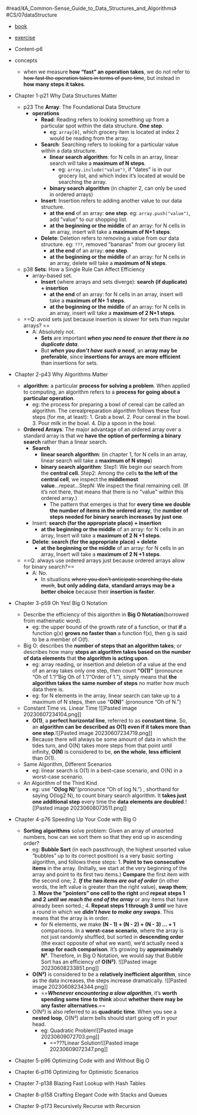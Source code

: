 #read/《A_Common-Sense_Guide_to_Data_Structures_and_Algorithms》 #CS/07dataStructure 

- [book](https://usermanual.wiki/Document/A20Common20Sense20Guide20To20Data20Structures20And20Algorithms2020Jay20Wengrow.1281995573.pdf)
- [exercise](https://commonsensecomputerscience.com/old-site/index.html)

- Content-p6
- concepts
	- when we measure **how “fast” an operation takes**, we do not refer to ~~how fast the operation takes in terms of pure time~~, but instead in **how many steps it takes**.
- Chapter 1-p21 Why Data Structures Matter 
	- p23 The **Array**: The Foundational Data Structure
		- **operations**
			- **Read**: Reading refers to looking something up from a particular spot within the data structure. **One step**.
				- eg: `array[0]`, which grocery item is located at index 2 would be reading from the array.
			- **Search**: Searching refers to looking for a particular value within a data structure. 
				- **linear search algorithm**: for N cells in an array, linear search will take a **maximum of N steps**. 
					- eg: `array.include("value")`, if "dates" is in our grocery list, and which index it’s located at would be searching the array.
				- **binary search algorithm** (in chapter 2, can only be used in ordered arrays)
			- **Insert**: Insertion refers to adding another value to our data structure. 
				- **at the end** of an array: **one step**. eg: `array.push("value")`, add "value" to our shopping list.
				- **at the beginning or the middle** of an array: for N cells in an array, insert will take a **maximum of N+1 steps**.  
			- **Delete**: Deletion refers to removing a value from our data structure. eg: `???`, removed "bananas" from our grocery list
				- **at the end** of an array: **one step**. 
				- **at the beginning or the middle** of an array: for N cells in an array, delete will take a **maximum of N steps**.  
	- p38 **Sets**: How a Single Rule Can Affect Efficiency
		- array-based set.
			- **Insert** (where arrays and sets diverge): **search (if duplicate) + insertion**
				- **at the end** of an array: for N cells in an array, insert will take a **maximum of N+ 1 steps**. 
				- **at the beginning or the middle** of an array: for N cells in an array, insert will take a **maximum of 2 N+1 steps**. 
	- ==Q: avoid sets just because insertion is slower for sets than regular arrays? ==
		- A: Absolutely not. 
			- **Sets** are important ***when you need to ensure that there is no duplicate data***. 
			- But ***when you don’t have such a need***, an **array may be preferable**, since **insertions for arrays are more efficient** than insertions for sets.
- Chapter 2-p43 Why Algorithms Matter 
	- **algorithm**: a particular **process for solving a problem**. When applied to computing, an algorithm refers to a **process for going about a particular operation**.
		- eg: the process for preparing a bowl of cereal can be called an algorithm. The cerealpreparation algorithm follows these four steps (for me, at least): 1. Grab a bowl. 2. Pour cereal in the bowl. 3. Pour milk in the bowl. 4. Dip a spoon in the bowl.
	- **Ordered Arrays**: The major advantage of an ordered array over a standard array is that we **have the option of performing a binary search** rather than a linear search.
		- **Search**
			- **linear search algorithm**: (in chapter 1, for N cells in an array, linear search will take a **maximum of N steps**)				
			- **binary search algorithm**: Step1: We begin our search from the **central cell**. Step2: Among the cells **to the left of the central cell**, we inspect the **middlemost value**...repeat...StepN: We inspect the final remaining cell. (If it’s not there, that means that there is no "value" within this ordered array.)
				- The pattern that emerges is that for **every time we double the number of items in the ordered array**, the **number of steps needed for binary search increases by just one**.
		- Insert: **search (for the appropriate place) + insertion**
			- **at the beginning or the middle** of an array: for N cells in an array, Insert will take a **maximum of 2 N +1 steps**. 
		- **Delete**: **search (for the appropriate place) + delete**
			- **at the beginning or the middle** of an array: for N cells in an array, Insert will take a **maximum of 2 N +1 steps**.
	- ==Q: always use ordered arrays just because ordered arrays allow for binary search?==
		- A: No.
			- In situations ~~where you don’t anticipate searching the data much~~, **but only adding data**, **standard arrays may be a better choice** because their **insertion is faster**.
- Chapter 3-p59 Oh Yes! Big O Notation
	- Describe the efficiency of this algorithm in **Big O Notation**(borrowed from mathematic word).
		- eg: the upper bound of the growth rate of a function, or that **if** a function g(x) **grows no faster than** a function f(x), then g is said to be a member of O(f).
	- Big O: describes the **number of steps that an algorithm takes**; or describes how many **steps an algorithm takes based on the number of data elements** that **the algorithm is acting upon**.
		- eg: array reading, or insertion and deletion of a value at the end of an array takes only one step, then count **"O(1)"** (pronounce “Oh of 1.”/“Big Oh of 1.”/“Order of 1.”), simply means that **the algorithm takes the same number of steps** no matter how much data there is.
		- eg: for N elements in the array, linear search can take up to a maximum of N steps, then use "**O(N)**" (pronounce “Oh of N.”)
	- Constant Time vs. Linear Time ![[Pasted image 20230607234104.png]]
		- **O(1)**, a **perfect horizontal line**, referred to as **constant time**. So, an **algorithm can be described as O(1) even if it takes more than one step**.![[Pasted image 20230607234719.png]] 
		- Because there will always be some amount of data in which the tides turn, and O(N) takes more steps from that point until infinity, **O(N)** is considered to be, **on the whole**, **less efficient** than O(1).
	- Same Algorithm, Different Scenarios
		- eg: linear search is O(1) in a best-case scenario, and O(N) in a worst-case scenario.
	- An Algorithm of the Third Kind
		- eg: use "**O(log N)**"(pronounce “Oh of log N.”) , shorthand for saying O(log2 N), to count binary search algorithm. It **takes just one additional step** every time the **data elements are doubled**.![[Pasted image 20230608073511.png]]
- Chapter 4-p76 Speeding Up Your Code with Big O
	- **Sorting algorithms** solve problem: Given an array of unsorted numbers, how can we sort them so that they end up in ascending order?
		- eg: **Bubble Sort** (in each passthrough, the highest unsorted value “bubbles” up to its correct position) is a very basic sorting algorithm, and follows these steps: 1. **Point to two consecutive items** in the array. (Initially, we start at the very beginning of the array and point to its first two items.) **Compare** the first item with the second one; 2. ***If the two items are out of order*** (in other words, the left value is greater than the right value), **swap them**; 3. **Move the “pointers” one cell to the right** and **repeat steps 1 and 2** ***until we reach the end of the array*** or any items that have already been sorted.; 4. **Repeat steps 1 through 3** ***until*** we have a round in which we ***didn’t have to make any swaps***. This means that the array is in order.
			- for N elements, we make **(N - 1) + (N - 2) + (N - 3) … + 1** comparisons. In a **worst-case scenario**, where the array is not just randomly shuffled, but sorted in **descending order** (the exact opposite of what we want), we’d actually need a **swap for each comparison**. It’s growing by **approximately N²**. Therefore, in Big O Notation, we would say that Bubble Sort has an efficiency of **O(N²)**. ![[Pasted image 20230608233851.png]]
		- **O(N²)** is considered to be a **relatively inefficient algorithm**, since as the data increases, the steps increase dramatically. ![[Pasted image 20230608234344.png]]
			- ==***Whenever encountering a slow algorithm***, it’s **worth spending some time to think** about **whether there may be any faster alternatives**.==
		- O(N²) is also referred to as **quadratic time**. When you see a **nested loop**, O(N²) alarm bells should start going off in your head. 
			- eg: Quadratic Problem![[Pasted image 20230609072703.png]]
				- ==???Linear Solution![[Pasted image 20230609072347.png]]
- Chapter 5-p96 Optimizing Code with and Without Big O
- Chapter 6-p116 Optimizing for Optimistic Scenarios
- Chapter 7-p138 Blazing Fast Lookup with Hash Tables
- Chapter 8-p158 Crafting Elegant Code with Stacks and Queues
- Chapter 9-p173 Recursively Recurse with Recursion